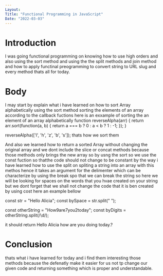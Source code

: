 ```yaml
---
Layout:
Title: "Functional Programming in JavaScript"
Date: "2022-03-03"
---
```


# Introduction

I was going functional programming on knowing how to use high orders and also using the sort method and using the  the split methods and join method and how to apply functinal preogramming to convert string to URL slug and every method thats all for today.

# Body

I may start by explain what i have learned on how to sort Array alphabetically using the sort method sorting the elements of an array according to the callback fuctions here is an exxample of sorting the an element of an array  alphabetically 
function reverseAlpha(arr) {
  return arr.sort(function(a, b) {
    return a === b ? 0 : a < b ? 1 : -1;
  });
}

reverseAlpha(['l', 'h', 'z', 'b', 's']);
thats how we sort them

And also we learned how to return a sorted Array  without changing the original array and we dont include the slice or concat methods because those methods only brings the new array so by usng the sort so we use the const fuction so thatthe code should not change to be constant by the way i have learned how to use the split on spliting a string into an array with this methos hence it takes an argument for the delimenter which can be characterize  by using the break spo that we can break the string so here we will be looking for spaces on the words that you hvae created on your string but we dont forget that we shall not change the code that it is ben created by using cost here an example bellow

const str = "Hello Alicia";
const bySpace = str.split(" ");

const otherString = "How9are7you2today";
const byDigits = otherString.split(/\d/);

it should return Hello Alicia how are you doing today.?

# Conclusion

thats what i have learned for today and i find them interesting those methods because the defenatly make it easier for us not tp change our given code and returning something which is proper and understandable.
